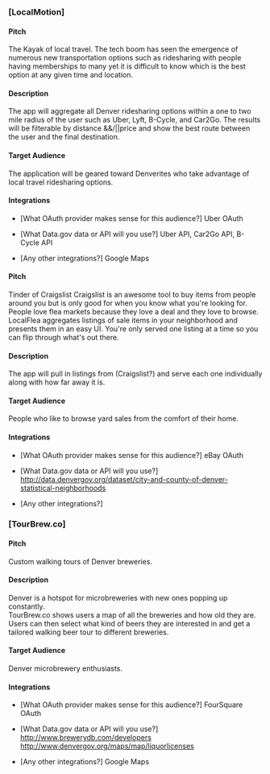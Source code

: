 ### [LocalMotion]

<!-- [If this project gets selected, put **SELECTED** here] -->

#### Pitch

<!-- [1 sentence that explains the value proposition of the application. How would -->
<!-- you explain it to a potential business partner, team member, or investor?] -->
The Kayak of local travel.
The tech boom has seen the emergence of numerous new transportation options such
as ridesharing with people having memberships to many yet it is difficult to know
which is the best option at any given time and location.

#### Description

<!-- [5-8 sentences about the application, what it'll do, and why it should exist] -->
The app will aggregate all Denver ridesharing options within a one to two mile
radius of the user such as Uber, Lyft, B-Cycle, and Car2Go.  The results will be
filterable by distance &&/||price and show the best route between the user and
the final destination.

#### Target Audience

<!-- [2-4 sentences about who would use this application] -->
The application will be geared toward Denverites who take advantage of local
travel ridesharing options.

#### Integrations

* [What OAuth provider makes sense for this audience?]
  Uber OAuth

* [What Data.gov data or API will you use?]
Uber API, Car2Go API, B-Cycle API


* [Any other integrations?]
Google Maps


<!-- ### [UpArt]


### [LocalFlea]

<!-- [If this project gets selected, put **SELECTED** here] -->

#### Pitch

<!-- [1 sentence that explains the value proposition of the application. How would -->
<!-- you explain it to a potential business partner, team member, or investor?] -->
Tinder of Craigslist
Craigslist is an awesome tool to buy items from people around you but is only
good for when you know what you're looking for.  People love flea markets because
they love a deal and they love to browse.  LocalFlea aggregates listings of sale
items in your neighborhood and presents them in an easy UI.  You're only served
one listing at a time so you can flip through what's out there.

#### Description

<!-- [5-8 sentences about the application, what it'll do, and why it should exist] -->
The app will pull in listings from (Craigslist?) and serve each one individually
along with how far away it is.

#### Target Audience

<!-- [2-4 sentences about who would use this application] -->
People who like to browse yard sales from the comfort of their home.

#### Integrations

* [What OAuth provider makes sense for this audience?]
  eBay OAuth

* [What Data.gov data or API will you use?]
http://data.denvergov.org/dataset/city-and-county-of-denver-statistical-neighborhoods


* [Any other integrations?]



### [TourBrew.co]

<!-- [If this project gets selected, put **SELECTED** here] -->

#### Pitch
<!-- [1 sentence that explains the value proposition of the application. How would -->
Custom walking tours of Denver breweries.

#### Description
<!-- [5-8 sentences about the application, what it'll do, and why it should exist] -->
Denver is a hotspot for microbreweries with new ones popping up constantly.  
TourBrew.co shows users a map of all the breweries and how old they are.  Users
can then select what kind of beers they are interested in and get a tailored
walking beer tour to different breweries.

#### Target Audience
<!-- [2-4 sentences about who would use this application] -->
Denver microbrewery enthusiasts.

#### Integrations

* [What OAuth provider makes sense for this audience?]
  FourSquare OAuth

* [What Data.gov data or API will you use?]
http://www.brewerydb.com/developers
http://www.denvergov.org/maps/map/liquorlicenses

* [Any other integrations?]
Google Maps

